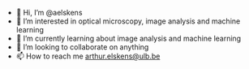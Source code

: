 - 👋 Hi, I’m @aelskens
- 👀 I’m interested in optical microscopy, image analysis and machine learning
- 🌱 I’m currently learning about image analysis and machine learning
- 💞️ I’m looking to collaborate on anything
- 📫 How to reach me arthur.elskens@ulb.be

<!---
aelskens/aelskens is a ✨ special ✨ repository because its `README.md` (this file) appears on your GitHub profile.
You can click the Preview link to take a look at your changes.
--->
